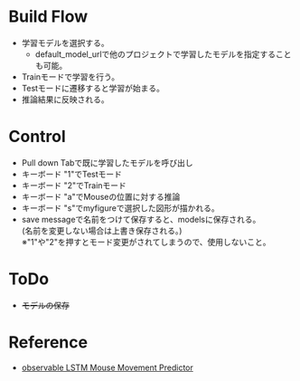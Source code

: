 # Build Flow
- 学習モデルを選択する。
  - default_model_urlで他のプロジェクトで学習したモデルを指定することも可能。  
- Trainモードで学習を行う。
- Testモードに遷移すると学習が始まる。
- 推論結果に反映される。　　

# Control 
- Pull down Tabで既に学習したモデルを呼び出し
- キーボード "1"でTestモード  
- キーボード "2"でTrainモード  
- キーボード "a"でMouseの位置に対する推論  
- キーボード "s"でmyfigureで選択した図形が描かれる。
- save messageで名前をつけて保存すると、modelsに保存される。  
  (名前を変更しない場合は上書き保存される。)   
  ※"1"や"2"を押すとモード変更がされてしまうので、使用しないこと。

# ToDo
- ~~モデルの保存~~

# Reference
- [observable LSTM Mouse Movement Predictor](https://observablehq.com/@kiyu/tensorflow-js-lstm-mouse-movement-predictor)